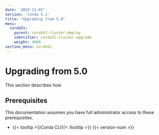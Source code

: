 ```yaml
---
date: '2023-11-02'
version: 'Corda 5.1'
title: "Upgrading from 5.0"
menu:
  corda51:
    parent: corda51-cluster-deploy
    identifier: corda51-cluster-upgrade
    weight: 4000
section_menu: corda51
---
```

# Upgrading from 5.0

This section describes how 

## Prerequisites

This documentation assumes you have full administrator access to these prerequisites. 

* {{< tooltip >}}Corda CLI{{< /tooltip >}} {{< version-num >}}